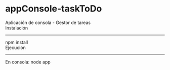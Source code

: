 # appConsole-taskToDo
Aplicación de consola - Gestor de tareas
<br>
Instalación
<hr>
npm install
<br>
Ejecución
<hr>
En consola: node app
